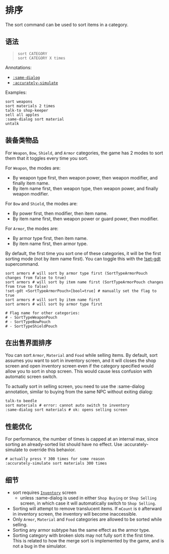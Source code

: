 # 排序

The <skyb>sort</skyb> command can be used to sort items in a category.

## 语法
> `sort CATEGORY` <br>
> `sort CATEGORY X times` <br>

Annotations: 
- [`:same-dialog`](#在出售界面排序)
- [`:accurately-simulate`](#性能优化)

Examples:
```skybook
sort weapons
sort materials 2 times
talk-to shop-keeper
sell all apples
:same-dialog sort material
untalk
```

## 装备类物品
For `Weapon`, `Bow`, `Shield`, and `Armor` categories, the game has 2 modes to sort them
that it toggles every time you sort.

For `Weapon`, the modes are:
- By weapon type first, then weapon power, then weapon modifier, and finally item name.
- By item name first, then weapon type, then weapon power, and finally weapon modifier.

For `Bow` and `Shield`, the modes are:
- By power first, then modifier, then item name.
- By item name first, then weapon power or guard power, then modifier.

For `Armor`, the modes are:
- By armor type first, then item name.
- By item name first, then armor type.

By default, the first time you sort one of these categories, it will be the first sorting
mode (not by item name first). You can toggle this with the [<skyb>!set-gdt</skyb>](./flags.md#any-flag)
supercommand.

```skybook
sort armors # will sort by armor type first (SortTypeArmorPouch changes from false to true)
sort armors # will sort by item name first (SortTypeArmorPouch changes from true to false)
!set-gdt <SortTypeArmorPouch>[bool=true] # manually set the flag to true
sort armors # will sort by item name first
sort armors # will sort by armor type first

# Flag name for other categories:
# - SortTypeWeaponPouch
# - SortTypeBowPouch
# - SortTypeShieldPouch
```

## 在出售界面排序
You can sort `Armor`, `Material` and `Food` while selling items. By default, <skyb>sort</skyb>
assumes you want to sort in inventory screen, and it will closes the shop screen
and open inventory screen even if the category specified would allow you to sort in shop screen.
This would cause less confusion with automatic screen switch.

To actually sort in selling screen, you need to use the <skyb>:same-dialog</skyb> annotation,
similar to buying from the same NPC without exiting dialog:
```skybook
talk-to beedle
sort materials # error: cannot auto switch to inventory
:same-dialog sort materials # ok: opens selling screen
```

## 性能优化
For performance, the number of times is capped at an internal max, since sorting an already-sorted
list should have no effect. Use <skyb>:accurately-simulate</skyb> to override this behavior.

```skybook
# actually press Y 300 times for some reason
:accurately-simulate sort materials 300 times
```

## 细节

- <skyb>sort</skyb> requires [`Inventory`](../user/screen_system.md) screen
  - unless <skyb>:same-dialog</skyb> is used in either `Shop Buying` or `Shop Selling` screen,
    in which case it will automatically switch to `Shop Selling`.
- Sorting will attempt to remove translucent items. If `mCount` is `0` afterward in inventory screen,
  the inventory will become inaccessible.
- Only `Armor`, `Material` and `Food` categories are allowed to be sorted while selling.
- Sorting any armor subtype has the same effect as the armor type.
- Sorting category with broken slots may not fully sort it the first time. This is related
  to how the merge sort is implemented by the game, and is not a bug in the simulator.
